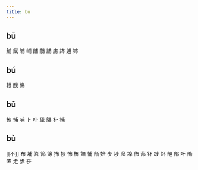 ```yaml
---
title: bu
---
```


## bū
鯆
錻
晡
峬
餔
鵏
誧
庯
鈽
逋
钸
## bú
轐
醭
鳪
## bǔ
捬
捕
哺
卜
卟
堡
鸔
补
補
## bù
[[不]] 
布
埔
箁
篰
簿
抪
捗
怖
柨
餢
悑
瓿
婄
步
埗
廍
埠
佈
蔀
钚
踄
鈈
郶
部
吥
勏
咘
歨
歩
荹
